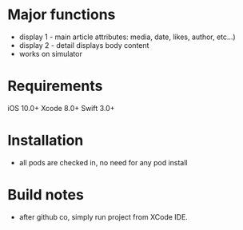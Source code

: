 # Major functions
- display 1 - main article attributes: media, date, likes, author, etc...)
- display 2 - detail displays body content
- works on simulator

# Requirements
iOS 10.0+ 
Xcode 8.0+
Swift 3.0+

# Installation
- all pods are checked in, no need for any pod install

# Build notes
- after github co, simply run project from XCode IDE.
